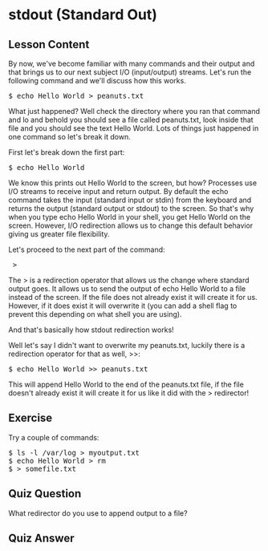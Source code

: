 
# stdout (Standard Out)

## Lesson Content

By now, we've become familiar with many commands and their output and that brings us to our next subject I/O (input/output) streams. Let's run the following command and we'll discuss how this works. 

<pre>$ echo Hello World > peanuts.txt</pre>

What just happened? Well check the directory where you ran that command and lo and behold you should see a file called peanuts.txt, look inside that file and you should see the text Hello World. Lots of things just happened in one command so let's break it down. 

First let's break down the first part: 

<pre>$ echo Hello World</pre>

We know this prints out Hello World to the screen, but how? Processes use I/O streams to receive input and return output. By default the echo command takes the input (standard input or stdin) from the keyboard and returns the output (standard output or stdout) to the screen. So that's why when you type echo Hello World in your shell, you get Hello World on the screen. However, I/O redirection allows us to change this default behavior giving us greater file flexibility. 

Let's proceed to the next part of the command: 

<pre> > </pre>

The > is a redirection operator that allows us the change where standard output goes. It allows us to send the output of echo Hello World to a file instead of the screen. If the file does not already exist it will create it for us. However, if it does exist it will overwrite it (you can add a shell flag to prevent this depending on what shell you are using).

And that's basically how stdout redirection works!

Well let's say I didn't want to overwrite my peanuts.txt, luckily there is a redirection operator for that as well, >>: 

<pre>$ echo Hello World >> peanuts.txt</pre>

This will append Hello World to the end of the peanuts.txt file, if the file doesn't already exist it will create it for us like it did with the > redirector! 


## Exercise

Try a couple of commands: 

<pre>
$ ls -l /var/log > myoutput.txt
$ echo Hello World > rm
$ > somefile.txt 
</pre>

## Quiz Question

What redirector do you use to append output to a file? 

## Quiz Answer

>>
